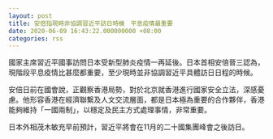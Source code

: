 ```yaml
---
layout: post
title: 安倍指現時非協調習近平訪日時機　平息疫情最重要
date: 2020-06-09 16:43:22.000000000 +08:00
categories: rss
---
```


國家主席習近平國事訪問日本受新型肺炎疫情一再延後。日本首相安倍晉三認為，現階段平息疫情比甚麼都重要，至少現時並非協調習近平具體訪日日程的時候。

安倍日前在國會說，正觀察香港局勢，對於北京就香港進行國家安全立法，深感憂慮。他形容香港在經濟聯繫及人文交流層面，都是日本極為重要的合作夥伴，香港能夠維持「一國兩制」，以穩定及民主方式處理事情，非常重要。

日本外相茂木敏充早前預計，習近平將會在11月的二十國集團峰會之後訪日。
